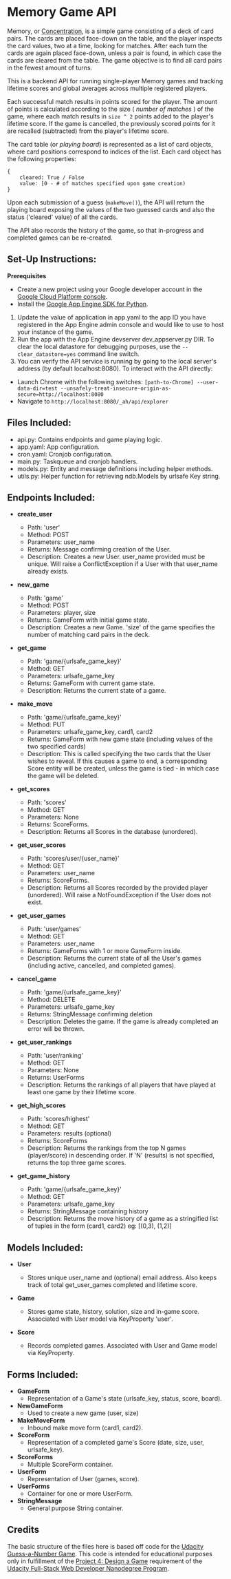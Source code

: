 # Memory Game API

Memory, or [Concentration](https://en.wikipedia.org/wiki/Concentration_(game)),
is a simple game consisting of a deck of card pairs. The cards are placed
face-down on the table, and the player inspects the card values, two at a time,
looking for matches. After each turn the cards are again placed face-down,
unless a pair is found, in which case the cards are cleared from the
table. The game objective is to find all card pairs in the fewest amount of turns.

This is a backend API for running single-player Memory games and tracking lifetime
scores and global averages across multiple registered players.

Each successful match results in points scored for the player. The amount of
points is calculated according to the size ( *number of matches* ) of the game,
where each match results in `size ^ 2` points added to the player's lifetime score.
If the game is cancelled, the previously scored points for it are recalled (subtracted)
from the player's lifetime score.

The card table (or *playing board*) is represented as a list of card objects,
where card positions correspond to indices of the list. Each card object has
the following properties:
```
{
    cleared: True / False
    value: [0 - # of matches specified upon game creation)
}
```
Upon each submission of a guess (`makeMove()`), the API will return the playing
board exposing the values of the two guessed cards and also the status
('cleared' value) of all the cards.

The API also records the history of the game, so that in-progress and
completed games can be re-created.

## Set-Up Instructions:
**Prerequisites**
- Create a new project using your Google developer account in the
[Google Cloud Platform console](https://console.cloud.google.com).
- Install the [Google App Engine SDK for Python](https://cloud.google.com/appengine/downloads#Google_App_Engine_SDK_for_Python).

1. Update the value of application in app.yaml to the app ID you have registered
 in the App Engine admin console and would like to use to host your instance of the game.
2. Run the app with the App Engine devserver dev_appserver.py DIR. To clear the
 local datastore for debugging purposes, use the `--clear_datastore=yes` command line switch.
3. You can verify the API service is running by going to the local server's address (by default localhost:8080).
To interact with the API directly:

- Launch Chrome with the following switches: `[path-to-Chrome] --user-data-dir=test --unsafely-treat-insecure-origin-as-secure=http://localhost:8080`
- Navigate to `http://localhost:8080/_ah/api/explorer`

## Files Included:
 - api.py: Contains endpoints and game playing logic.
 - app.yaml: App configuration.
 - cron.yaml: Cronjob configuration.
 - main.py: Taskqueue and cronjob handlers.
 - models.py: Entity and message definitions including helper methods.
 - utils.py: Helper function for retrieving ndb.Models by urlsafe Key string.

## Endpoints Included:
 - **create_user**
    - Path: 'user'
    - Method: POST
    - Parameters: user_name
    - Returns: Message confirming creation of the User.
    - Description: Creates a new User. user_name provided must be unique. Will
    raise a ConflictException if a User with that user_name already exists.

 - **new_game**
    - Path: 'game'
    - Method: POST
    - Parameters: player, size
    - Returns: GameForm with initial game state.
    - Description: Creates a new Game. 'size' of the game specifies the number
    of matching card pairs in the deck.

 - **get_game**
    - Path: 'game/{urlsafe_game_key}'
    - Method: GET
    - Parameters: urlsafe_game_key
    - Returns: GameForm with current game state.
    - Description: Returns the current state of a game.

 - **make_move**
    - Path: 'game/{urlsafe_game_key}'
    - Method: PUT
    - Parameters: urlsafe_game_key, card1, card2
    - Returns: GameForm with new game state (including values of the two specified cards)
    - Description: This is called specifying the two cards that the User wishes to reveal.
    If this causes a game to end, a corresponding Score entity will be created,
    unless the game is tied - in which case the game will be deleted.

 - **get_scores**
    - Path: 'scores'
    - Method: GET
    - Parameters: None
    - Returns: ScoreForms.
    - Description: Returns all Scores in the database (unordered).

 - **get_user_scores**
    - Path: 'scores/user/{user_name}'
    - Method: GET
    - Parameters: user_name
    - Returns: ScoreForms.
    - Description: Returns all Scores recorded by the provided player (unordered).
    Will raise a NotFoundException if the User does not exist.

 - **get_user_games**
    - Path: 'user/games'
    - Method: GET
    - Parameters: user_name
    - Returns: GameForms with 1 or more GameForm inside.
    - Description: Returns the current state of all the User's games (including active,
      cancelled, and completed games).

 - **cancel_game**
    - Path: 'game/{urlsafe_game_key}'
    - Method: DELETE
    - Parameters: urlsafe_game_key
    - Returns: StringMessage confirming deletion
    - Description: Deletes the game. If the game is already completed an error
    will be thrown.

 - **get_user_rankings**
    - Path: 'user/ranking'
    - Method: GET
    - Parameters: None
    - Returns: UserForms
    - Description: Returns the rankings of all players that have played at least one game by their
    lifetime score.

 - **get_high_scores**
    - Path: 'scores/highest'
    - Method: GET
    - Parameters: results (optional)
    - Returns: ScoreForms
    - Description: Returns the rankings from the top N games (player/score) in descending order. If 'N' (results) is not specified, returns the top three game scores.

 - **get_game_history**
    - Path: 'game/{urlsafe_game_key}'
    - Method: GET
    - Parameters: urlsafe_game_key
    - Returns: StringMessage containing history
    - Description: Returns the move history of a game as a stringified list of
    tuples in the form (card1, card2) eg: [(0,3), (1,2)]

## Models Included:
 - **User**
    - Stores unique user_name and (optional) email address. Also keeps track of total get_user_games
      completed and lifetime score.

 - **Game**
    - Stores game state, history, solution, size and in-game score.
    Associated with User model via KeyProperty 'user'.

 - **Score**
    - Records completed games. Associated with User and Game model via KeyProperty.

## Forms Included:
 - **GameForm**
    - Representation of a Game's state (urlsafe_key, status, score, board).
 - **NewGameForm**
    - Used to create a new game (user, size)
 - **MakeMoveForm**
    - Inbound make move form (card1, card2).
 - **ScoreForm**
    - Representation of a completed game's Score (date, size, user, urlsafe_key).
 - **ScoreForms**
    - Multiple ScoreForm container.
 - **UserForm**
    - Representation of User (games, score).
 - **UserForms**
    - Container for one or more UserForm.
 - **StringMessage**
    - General purpose String container.

## Credits
The basic structure of the files here is based off code for the
[Udacity Guess-a-Number Game](https://github.com/udacity/FSND-P4-Design-A-Game/tree/master/Skeleton%20Project%20Guess-a-Number). This code is intended for educational purposes only in fulfillment of the [Project 4: Design a Game](https://github.com/udacity/FSND-P4-Design-A-Game) requirement of the
[Udacity Full-Stack Web Developer Nanodegree Program](https://www.udacity.com/course/full-stack-web-developer-nanodegree--nd004).
